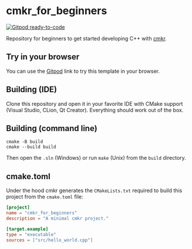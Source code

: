 # cmkr_for_beginners

[![Gitpod ready-to-code](https://img.shields.io/badge/Gitpod-ready--to--code-blue?logo=gitpod)](https://gitpod.io/#https://github.com/build-cpp/cmkr_for_beginners)

Repository for beginners to get started developing C++ with [cmkr](https://github.com/build-cpp/cmkr).

## Try in your browser

You can use the [Gitpod](https://gitpod.io/#https://github.com/build-cpp/cmkr_for_beginners) link to try this template in your browser.

## Building (IDE)

Clone this repository and open it in your favorite IDE with CMake support (Visual Studio, CLion, Qt Creator). Everything should work out of the box.

## Building (command line)

```
cmake -B build
cmake --build build
```

Then open the `.sln` (Windows) or run `make` (Unix) from the `build` directory.

## cmake.toml

Under the hood cmkr generates the `CMakeLists.txt` required to build this project from the `cmake.toml` file:

```toml
[project]
name = "cmkr_for_beginners"
description = "A minimal cmkr project."

[target.example]
type = "executable"
sources = ["src/hello_world.cpp"]
```

